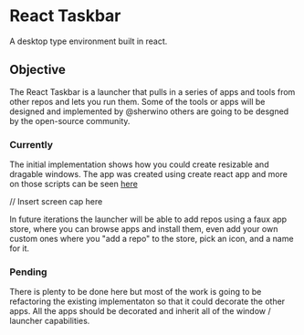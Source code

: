 # React Taskbar 

A desktop type environment built in react.

## Objective

The React Taskbar is a launcher that pulls in a series of apps and tools from other repos and lets you run them. Some of the tools or apps will be designed and implemented by @sherwino others are going to be desgned by the open-source community. 

### Currently

The initial implementation shows how you could create resizable and dragable windows. The app was created using create react app and more on those scripts can be seen [here](./docs/cra.md)

// Insert screen cap here

In future iterations the launcher will be able to add repos using a faux app store, where you can browse apps and install them, even add your own custom ones where you "add a repo" to the store, pick an icon, and a name for it.

### Pending

There is plenty to be done here but most of the work is going to be refactoring the existing implementaton so that it could decorate the other apps. All the apps should be decorated and inherit all of the window / launcher capabilities.